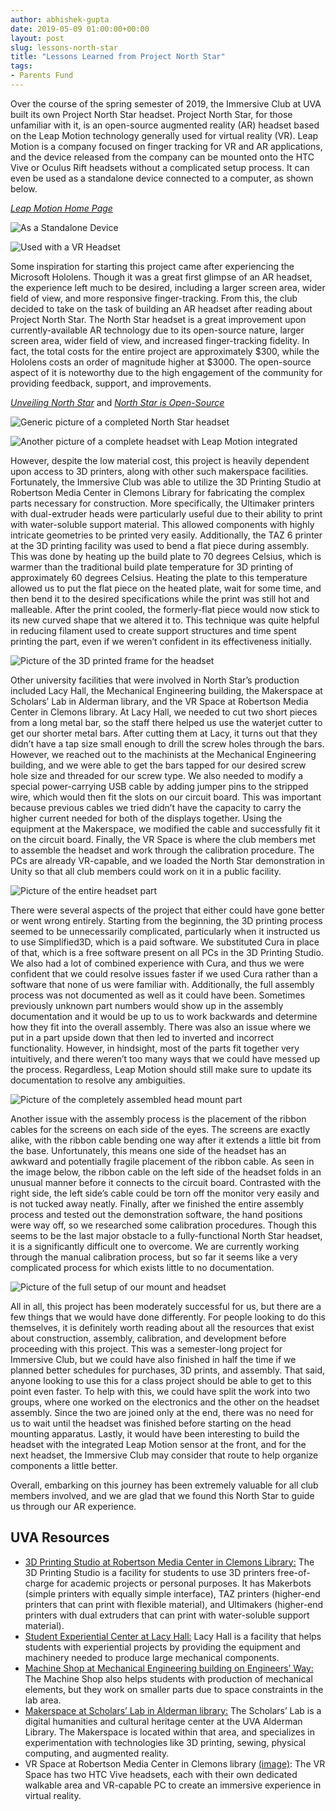 ```yaml
---
author: abhishek-gupta
date: 2019-05-09 01:00:00+00:00
layout: post
slug: lessons-north-star
title: "Lessons Learned from Project North Star"
tags:
- Parents Fund
---
```


Over the course of the spring semester of 2019, the Immersive Club at UVA built its own Project North Star headset. Project North Star, for those unfamiliar with it, is an open-source augmented reality (AR) headset based on the Leap Motion technology generally used for virtual reality (VR). Leap Motion is a company focused on finger tracking for VR and AR applications, and the device released from the company can be mounted onto the HTC Vive or Oculus Rift headsets without a complicated setup process. It can even be used as a standalone device connected to a computer, as shown below.

[*Leap Motion Home Page*](https://www.leapmotion.com/)

![As a Standalone Device](https://images-na.ssl-images-amazon.com/images/I/71BvThxnsXL._SL1500_.jpg)

![Used with a VR Headset](http://blog.leapmotion.com/wp-content/uploads/2016/12/title1d.jpg)

Some inspiration for starting this project came after experiencing the Microsoft Hololens. Though it was a great first glimpse of an AR headset, the experience left much to be desired, including a larger screen area, wider field of view, and more responsive finger-tracking. From this, the club decided to take on the task of building an AR headset after reading about Project North Star. The North Star headset is a great improvement upon currently-available AR technology due to its open-source nature, larger screen area, wider field of view, and increased finger-tracking fidelity. In fact, the total costs for the entire project are approximately $300, while the Hololens costs an order of magnitude higher at $3000. The open-source aspect of it is noteworthy due to the high engagement of the community for providing feedback, support, and improvements. 

[*Unveiling North Star*](http://blog.leapmotion.com/northstar/) and 
[*North Star is Open-Source*](http://blog.leapmotion.com/north-star-open-source/)

![Generic picture of a completed North Star headset](https://roadtovrlive-5ea0.kxcdn.com/wp-content/uploads/2019/01/leap-motion-project-north-star-release-3-1.jpg)

![Another picture of a complete headset with Leap Motion integrated](https://leapmotion.github.io/ProjectNorthStar/imgs/frontView.png)

However, despite the low material cost, this project is heavily dependent upon access to 3D printers, along with other such makerspace facilities. Fortunately, the Immersive Club was able to utilize the 3D Printing Studio at Robertson Media Center in Clemons Library for fabricating the complex parts necessary for construction. More specifically, the Ultimaker printers with dual-extruder heads were particularly useful due to their ability to print with water-soluble support material. This allowed components with highly intricate geometries to be printed very easily. Additionally, the TAZ 6 printer at the 3D printing facility was used to bend a flat piece during assembly. This was done by heating up the build plate to 70 degrees Celsius, which is warmer than the traditional build plate temperature for 3D printing of approximately 60 degrees Celsius. Heating the plate to this temperature allowed us to put the flat piece on the heated plate, wait for some time, and then bend it to the desired specifications while the print was still hot and malleable. After the print cooled, the formerly-flat piece would now stick to its new curved shape that we altered it to. This technique was quite helpful in reducing filament used to create support structures and time spent printing the part, even if we weren’t confident in its effectiveness initially. 

![Picture of the 3D printed frame for the headset](https://i.groupme.com/2016x1512.jpeg.5b028e1eb1ab49d896c7999d43622400.large)

Other university facilities that were involved in North Star’s production included Lacy Hall, the Mechanical Engineering building, the Makerspace at Scholars’ Lab in Alderman library, and the VR Space at Robertson Media Center in Clemons library. At Lacy Hall, we needed to cut two short pieces from a long metal bar, so the staff there helped us use the waterjet cutter to get our shorter metal bars. After cutting them at Lacy, it turns out that they didn’t have a tap size small enough to drill the screw holes through the bars. However, we reached out to the machinists at the Mechanical Engineering building, and we were able to get the bars tapped for our desired screw hole size and threaded for our screw type. We also needed to modify a special power-carrying USB cable by adding jumper pins to the stripped wire, which would then fit the slots on our circuit board. This was important because previous cables we tried didn’t have the capacity to carry the higher current needed for both of the displays together. Using the equipment at the Makerspace, we modified the cable and successfully fit it on the circuit board. Finally, the VR Space is where the club members met to assemble the headset and work through the calibration procedure. The PCs are already VR-capable, and we loaded the North Star demonstration in Unity so that all club members could work on it in a public facility. 

![Picture of the entire headset part](https://i.groupme.com/2016x1512.jpeg.d1c86789841247fb82c16214e847ae61.large)

There were several aspects of the project that either could have gone better or went wrong entirely. Starting from the beginning, the 3D printing process seemed to be unnecessarily complicated, particularly when it instructed us to use Simplified3D, which is a paid software. We substituted Cura in place of that, which is a free software present on all PCs in the 3D Printing Studio. We also had a lot of combined experience with Cura, and thus we were confident that we could resolve issues faster if we used Cura rather than a software that none of us were familiar with. Additionally, the full assembly process was not documented as well as it could have been. Sometimes previously unknown part numbers would show up in the assembly documentation and it would be up to us to work backwards and determine how they fit into the overall assembly. There was also an issue where we put in a part upside down that then led to inverted and incorrect functionality. However, in hindsight, most of the parts fit together very intuitively, and there weren’t too many ways that we could have messed up the process. Regardless, Leap Motion should still make sure to update its documentation to resolve any ambiguities. 

![Picture of the completely assembled head mount part](https://i.groupme.com/1000x750.jpeg.63ded01fa9364782a3ccf5f5108622e6.large)

Another issue with the assembly process is the placement of the ribbon cables for the screens on each side of the eyes. The screens are exactly alike, with the ribbon cable bending one way after it extends a little bit from the base. Unfortunately, this means one side of the headset has an awkward and potentially fragile placement of the ribbon cable. As seen in the image below, the ribbon cable on the left side of the headset folds in an unusual manner before it connects to the circuit board. Contrasted with the right side, the left side’s cable could be torn off the monitor very easily and is not tucked away neatly. Finally, after we finished the entire assembly process and tested out the demonstration software, the hand positions were way off, so we researched some calibration procedures. Though this seems to be the last major obstacle to a fully-functional North Star headset, it is a significantly difficult one to overcome. We are currently working through the manual calibration process, but so far it seems like a very complicated process for which exists little to no documentation. 

![Picture of the full setup of our mount and headset](https://i.groupme.com/1500x1125.jpeg.b868e5aba7da4be0b56fb7c81cc1cd8f.large)

All in all, this project has been moderately successful for us, but there are a few things that we would have done differently. For people looking to do this themselves, it is definitely worth reading about all the resources that exist about construction, assembly, calibration, and development before proceeding with this project. This was a semester-long project for Immersive Club, but we could have also finished in half the time if we planned better schedules for purchases, 3D prints, and assembly. That said, anyone looking to use this for a class project should be able to get to this point even faster. To help with this, we could have split the work into two groups, where one worked on the electronics and the other on the headset assembly. Since the two are joined only at the end, there was no need for us to wait until the headset was finished before starting on the head mounting apparatus. Lastly, it would have been interesting to build the headset with the integrated Leap Motion sensor at the front, and for the next headset, the Immersive Club may consider that route to help organize components a little better. 

Overall, embarking on this journey has been extremely valuable for all club members involved, and we are glad that we found this North Star to guide us through our AR experience.
 
 
 
## UVA Resources

- [3D Printing Studio at Robertson Media Center in Clemons Library:](https://news.library.virginia.edu/2018/03/01/new-3d-printing-facilities-at-the-library/)
The 3D Printing Studio is a facility for students to use 3D printers free-of-charge for academic projects or personal purposes. It has Makerbots (simple printers with equally simple interface), TAZ printers (higher-end printers that can print with flexible material), and Ultimakers (higher-end printers with dual extruders that can print with water-soluble support material).
- [Student Experiential Center at Lacy Hall:](http://lacy.seas.virginia.edu/)
Lacy Hall is a facility that helps students with experiential projects by providing the equipment and machinery needed to produce large mechanical components.
- [Machine Shop at Mechanical Engineering building on Engineers’ Way:](https://engineering.virginia.edu/departments/mechanical-and-aerospace-engineering/research/undergraduate-labs)
The Machine Shop also helps students with production of mechanical elements, but they work on smaller parts due to space constraints in the lab area.
- [Makerspace at Scholars’ Lab in Alderman library:](https://scholarslab.lib.virginia.edu/makerspace/)
The Scholars’ Lab is a digital humanities and cultural heritage center at the UVA Alderman Library. The Makerspace is located within that area, and specializes in experimentation with technologies like 3D printing, sewing, physical computing, and augmented reality. 
- VR Space at Robertson Media Center in Clemons library 
[(image)](https://news.virginia.edu/sites/default/files/uhall_vr_demo_da_inline.jpg):
The VR Space has two HTC Vive headsets, each with their own dedicated walkable area and VR-capable PC to create an immersive experience in virtual reality. 
